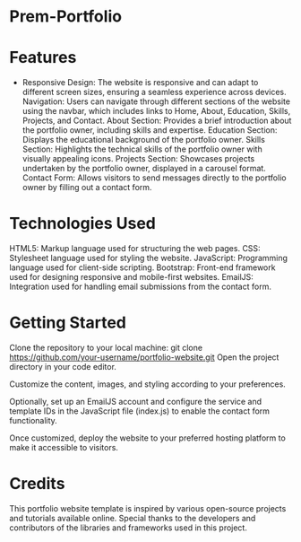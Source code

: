 # Prem-Portfolio

# Features
- Responsive Design:  The website is responsive and can adapt to different screen sizes, ensuring a seamless experience across devices.
Navigation: Users can navigate through different sections of the website using the navbar, which includes links to Home, About, Education, Skills, Projects, and Contact.
About Section: Provides a brief introduction about the portfolio owner, including skills and expertise.
Education Section: Displays the educational background of the portfolio owner.
Skills Section: Highlights the technical skills of the portfolio owner with visually appealing icons.
Projects Section: Showcases projects undertaken by the portfolio owner, displayed in a carousel format.
Contact Form: Allows visitors to send messages directly to the portfolio owner by filling out a contact form.

# Technologies Used
HTML5: Markup language used for structuring the web pages.
CSS: Stylesheet language used for styling the website.
JavaScript: Programming language used for client-side scripting.
Bootstrap: Front-end framework used for designing responsive and mobile-first websites.
EmailJS: Integration used for handling email submissions from the contact form.

# Getting Started
Clone the repository to your local machine:
git clone https://github.com/your-username/portfolio-website.git
Open the project directory in your code editor.

Customize the content, images, and styling according to your preferences.

Optionally, set up an EmailJS account and configure the service and template IDs in the JavaScript file (index.js) to enable the contact form functionality.

Once customized, deploy the website to your preferred hosting platform to make it accessible to visitors.

# Credits
This portfolio website template is inspired by various open-source projects and tutorials available online. Special thanks to the developers and contributors of the libraries and frameworks used in this project.
